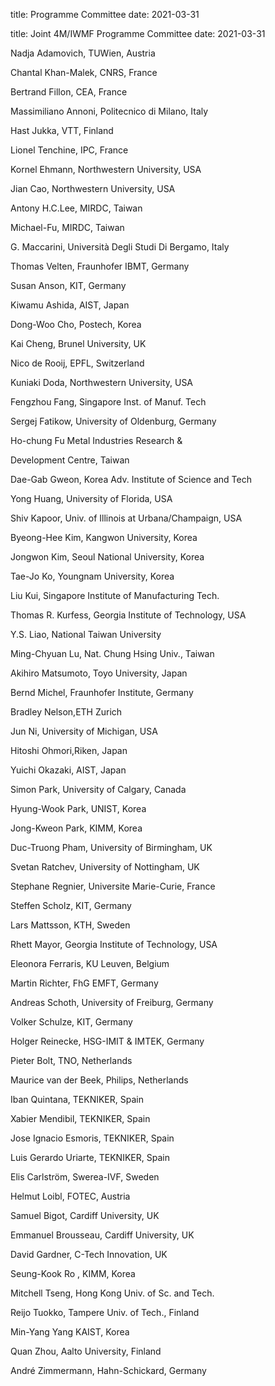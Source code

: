 title: Programme Committee
date: 2021-03-31

title:  Joint 4M/IWMF Programme Committee
date: 2021-03-31

Nadja Adamovich, TUWien, Austria 

Chantal Khan-Malek, CNRS, France 

Bertrand Fillon, CEA, France

Massimiliano Annoni, Politecnico di Milano, Italy

Hast Jukka, VTT, Finland

Lionel Tenchine, IPC, France

Kornel Ehmann, Northwestern University, USA

Jian Cao, Northwestern University, USA

Antony H.C.Lee, MIRDC, Taiwan

Michael-Fu, MIRDC, Taiwan

G. Maccarini, Università Degli Studi Di Bergamo, Italy

Thomas Velten, Fraunhofer IBMT, Germany

Susan Anson, KIT, Germany

Kiwamu Ashida, AIST, Japan

Dong-Woo Cho, Postech, Korea

Kai Cheng, Brunel University, UK

Nico de Rooij, EPFL, Switzerland

Kuniaki Doda, Northwestern University, USA

Fengzhou Fang, Singapore Inst. of Manuf. Tech

Sergej Fatikow, University of Oldenburg, Germany

Ho-chung Fu Metal Industries Research &

Development Centre, Taiwan

Dae-Gab Gweon, Korea Adv. Institute of Science and Tech

Yong Huang, University of Florida, USA

Shiv Kapoor, Univ. of Illinois at Urbana/Champaign, USA

Byeong-Hee Kim, Kangwon University, Korea

Jongwon Kim, Seoul National University, Korea

Tae-Jo Ko, Youngnam University, Korea

Liu Kui, Singapore Institute of Manufacturing Tech.

Thomas R. Kurfess, Georgia Institute of Technology, USA

Y.S. Liao, National Taiwan University

Ming-Chyuan Lu, Nat. Chung Hsing Univ., Taiwan

Akihiro Matsumoto, Toyo University, Japan

Bernd Michel, Fraunhofer Institute, Germany

Bradley Nelson,ETH Zurich

Jun Ni, University of Michigan, USA

Hitoshi Ohmori,Riken, Japan

Yuichi Okazaki, AIST, Japan

Simon Park, University of Calgary, Canada

Hyung-Wook Park, UNIST, Korea

Jong-Kweon Park, KIMM, Korea

Duc-Truong Pham, University of Birmingham, UK

Svetan Ratchev, University of Nottingham, UK

Stephane Regnier, Universite Marie-Curie, France

Steffen Scholz, KIT, Germany

Lars Mattsson, KTH, Sweden

Rhett Mayor, Georgia Institute of Technology, USA

Eleonora Ferraris, KU Leuven, Belgium

Martin Richter, FhG EMFT, Germany

Andreas Schoth, University of Freiburg, Germany

Volker Schulze, KIT, Germany

Holger Reinecke, HSG-IMIT & IMTEK, Germany

Pieter Bolt, TNO, Netherlands

Maurice van der Beek, Philips, Netherlands

Iban Quintana, TEKNIKER, Spain

Xabier Mendibil, TEKNIKER, Spain

Jose Ignacio Esmoris, TEKNIKER, Spain

Luis Gerardo Uriarte, TEKNIKER, Spain

Elis Carlström, Swerea-IVF, Sweden

Helmut Loibl, FOTEC, Austria

Samuel Bigot, Cardiff University, UK

Emmanuel Brousseau, Cardiff University, UK

David Gardner, C-Tech Innovation, UK

Seung-Kook Ro , KIMM, Korea

Mitchell Tseng, Hong Kong Univ. of Sc. and Tech.

Reijo Tuokko, Tampere Univ. of Tech., Finland

Min-Yang Yang KAIST, Korea

Quan Zhou, Aalto University, Finland

André Zimmermann, Hahn-Schickard, Germany